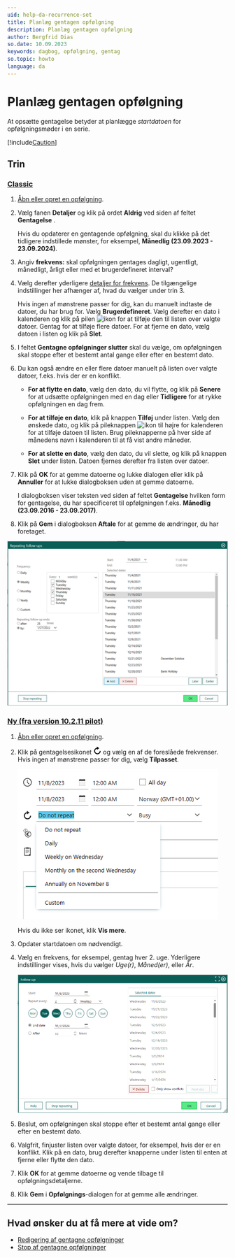```yaml
---
uid: help-da-recurrence-set
title: Planlæg gentagen opfølgning
description: Planlæg gentagen opfølgning
author: Bergfrid Dias
so.date: 10.09.2023
keywords: dagbog, opfølgning, gentag
so.topic: howto
language: da
---
```


# Planlæg gentagen opfølgning

At opsætte gentagelse betyder at planlægge *startdatoen* for opfølgningsmøder i en serie.

[!include[Caution](../includes/caution-do-not-change-recurring-date.md)]

## Trin

<!-- markdownlint-disable MD051 -->
### [Classic](#tab/fields-old)

1. [Åbn eller opret en opfølgning][2].

2. Vælg fanen **Detaljer** og klik på ordet **Aldrig** ved siden af feltet **Gentagelse** .

    Hvis du opdaterer en gentagende opfølgning, skal du klikke på det tidligere indstillede mønster, for eksempel, **Månedlig (23.09.2023 - 23.09.2024)**.

3. Angiv **frekvens:** skal opfølgningen gentages dagligt, ugentligt, månedligt, årligt eller med et brugerdefineret interval?

4. Vælg derefter yderligere [detaljer for frekvens][4]. De tilgængelige indstillinger her afhænger af, hvad du vælger under  trin 3.

    Hvis ingen af mønstrene passer for dig, kan du manuelt indtaste de datoer, du har brug for. Vælg **Brugerdefineret**. Vælg derefter en dato i kalenderen og klik på pilen ![ikon][img2] for at tilføje den til listen over valgte datoer. Gentag for at tilføje flere datoer. For at fjerne en dato, vælg datoen i listen og klik på **Slet**.

5. I feltet **Gentagne opfølgninger slutter** skal du vælge, om opfølgningen skal stoppe efter et bestemt antal gange eller efter en bestemt dato.

6. Du kan også ændre en eller flere datoer manuelt på listen over valgte datoer, f.eks. hvis der er en konflikt.

    * **For at flytte en dato**, vælg den dato, du vil flytte, og klik på **Senere** for at udsætte opfølgningen med en dag eller **Tidligere** for at rykke opfølgningen en dag frem.

    * **For at tilføje en dato**, klik på knappen **Tilføj** under listen. Vælg den ønskede dato, og klik på pileknappen ![ikon][img2] til højre for kalenderen for at tilføje datoen til listen. Brug pileknapperne på hver side af månedens navn i kalenderen til at få vist andre måneder.

    * **For at slette en dato**, vælg den dato, du vil slette, og klik på knappen **Slet** under listen. Datoen fjernes derefter fra listen over datoer.

7. Klik på **OK** for at gemme datoerne og lukke dialogen eller klik på **Annuller** for at lukke dialogboksen uden at gemme datoerne.

    I dialogboksen viser teksten ved siden af feltet **Gentagelse** hvilken form for gentagelse, du har specificeret til opfølgningen f.eks. **Månedlig (23.09.2016 - 23.09.2017)**.

8. Klik på **Gem** i dialogboksen **Aftale** for at gemme de ændringer, du har foretaget.

![Skærmbillede af gentagende opfølgningsdialog -screenshot][img6]

### [Ny (fra version 10.2.11 pilot)](#tab/fields-new)

1. [Åbn eller opret en opfølgning][2].

1. Klik på gentagelsesikonet ![ikon][img1] og vælg en af de foreslåede frekvenser. Hvis ingen af mønstrene passer for dig, vælg **Tilpasset**.

    ![Opfølgningsdialog, foreslået tilbagevendende - skærmbillede][img8]

    Hvis du ikke ser ikonet, klik **Vis mere**.

1. Opdater startdatoen om nødvendigt.

1. Vælg en frekvens, for eksempel, gentag hver 2. uge. Yderligere indstillinger vises, hvis du vælger *Uge(r)*, *Måned(er)*, eller *År*.

    ![Opfølgningsdialog, tilbagevendende - skærmbillede][img7]

1. Beslut, om opfølgningen skal stoppe efter et bestemt antal gange eller efter en bestemt dato.

1. Valgfrit, finjuster listen over valgte datoer, for eksempel, hvis der er en konflikt. Klik på en dato, brug derefter knapperne under listen til enten at fjerne eller flytte den dato.

1. Klik **OK** for at gemme datoerne og vende tilbage til opfølgningsdetaljerne.

1. Klik **Gem** i **Opfølgnings**-dialogen for at gemme alle ændringer.

***
<!-- markdownlint-restore -->

## Hvad ønsker du at få mere at vide om?

* [Redigering af gentagne opfølgninger][1]
* [Stop af gentagne opfølgninger][3]

<!-- Referenced links -->
[1]: ../edit-follow-up.md#repeat
[2]: ../create-follow-up.md
[3]: stop.md
[4]: index.md#frequency

<!-- Referenced images -->
[img1]: ../../../../../common/icons/refresh-icon.png
[img2]: ../../../../media/icons/arrow-right.png
[img6]: ../../../../media/loc/en/diary/recurrence-dialog.png
[img7]: ../../../../media/loc/en/diary/recurrence-selected-dates.png
[img8]: ../../../../media/loc/en/diary/suggested-pattern.png
